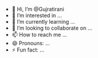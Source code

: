 - 👋 Hi, I’m @Gujratirani
- 👀 I’m interested in ...
- 🌱 I’m currently learning ...
- 💞️ I’m looking to collaborate on ...
- 📫 How to reach me ...
- 😄 Pronouns: ...
- ⚡ Fun fact: ...

<!---
Gujratirani/Gujratirani is a ✨ special ✨ repository because its `README.md` (this file) appears on your GitHub profile.
You can click the Preview link to take a look at your changes.
--->
